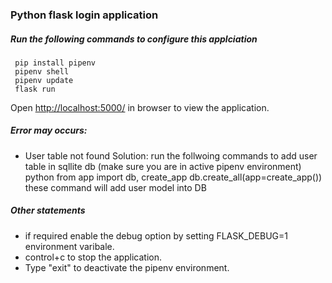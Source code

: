 ### Python flask login application

##### Run the following commands to configure this applciation

	 pip install pipenv
	 pipenv shell
	 pipenv update
	 flask run

Open [http://localhost:5000/](http://localhost:5000/) in browser to view the application.


##### Error may occurs:
- User table not found
Solution:
run the follwoing commands to add user table in sqllite db (make sure you are in active pipenv environment)
		 python
		 from app import db, create_app
		 db.create_all(app=create_app())
	these command will add user model into DB

##### Other statements

- if required enable the debug option by setting FLASK_DEBUG=1 environment varibale.
- control+c to stop the application.
- Type "exit" to deactivate the pipenv environment.

